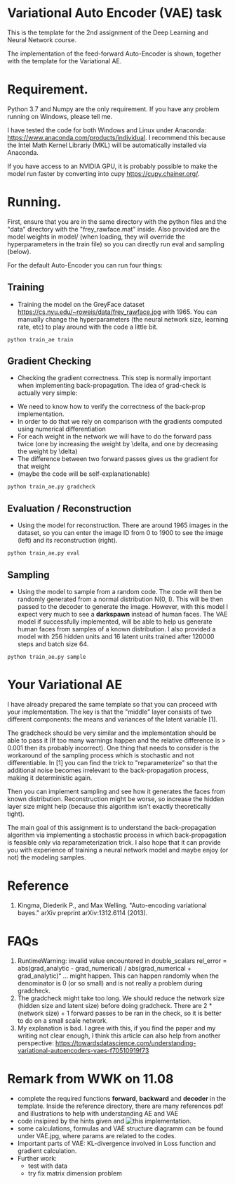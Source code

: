 # Variational Auto Encoder (VAE) task

This is the template for the 2nd assignment of the Deep Learning and Neural Network course.

The implementation of the feed-forward Auto-Encoder is shown, together with the template for the Variational AE.

# Requirement.

Python 3.7 and Numpy are the only requirement. If you have any problem running on Windows, please tell me. 

I have tested the code for both Windows and Linux under Anaconda: https://www.anaconda.com/products/individual. I recommend this because the Intel Math Kernel Librariy (MKL) will be automatically installed via Anaconda.

If you have access to an NVIDIA GPU, it is probably possible to make the model run faster by converting into cupy https://cupy.chainer.org/. 

# Running.

First, ensure that you are in the same directory with the python files and the "data" directory with the "frey_rawface.mat" inside. Also provided are the model weights in model/ (when loading, they will override the hyperparameters in the train file) so you can directly run eval and sampling (below).

For the default Auto-Encoder you can run four things:

## Training
- Training the model on the GreyFace dataset https://cs.nyu.edu/~roweis/data/frey_rawface.jpg with 1965. You can manually change the hyperparameters (the neural network size, learning rate, etc) to play around with the code a little bit.

```
python train_ae train
```

## Gradient Checking
- Checking the gradient correctness. This step is normally important when implementing back-propagation. The idea of grad-check is actually very simple:

+ We need to know how to verify the correctness of the back-prop implementation.
+ In order to do that we rely on comparison with the gradients computed using numerical differentiation
+ For each weight in the network we will have to do the forward pass twice (one by increasing the weight by \delta, and one by decreasing the weight by \delta)
+ The difference between two forward passes gives us the gradient for that weight
+ (maybe the code will be self-explanationable)

```
python train_ae.py gradcheck
```


## Evaluation / Reconstruction
- Using the model for reconstruction. There are around 1965 images in the dataset, so you can enter the image ID from 0 to 1900 to see the image (left) and its reconstruction (right).

```
python train_ae.py eval
```

## Sampling 
- Using the model to sample from a random code. The code will then be randomly generated from a normal distribution N(0, I). This will be then passed to the decoder to generate the image. However, with this model I expect very much to see a **darkspawn** instead of human faces. The VAE model if successfully implemented, will be able to help us generate human faces from samples of a known distribution. I also provided a model with 256 hidden units and 16 latent units trained after 120000 steps and batch size 64. 
 
 ```
python train_ae.py sample
```

# Your Variational AE
I have already prepared the same template so that you can proceed with your implementation. The key is that the "middle" layer consists of two different components: the means and variances of the latent variable [1].  

The gradcheck should be very similar and the implementation should be able to pass it (If too many warnings happen and the relative difference is > 0.001 then its probably incorrect). One thing that needs to consider is the workaround of the sampling process which is stochastic and not differentiable. In [1] you can find the trick to "reparameterize" so that the additional noise becomes irrelevant to the back-propagation process, making it deterministic again. 

Then you can implement sampling and see how it generates the faces from known distribution. Reconstruction might be worse, so increase the hidden layer size might help (because this algorithm isn't exactly theoretically tight). 

The main goal of this assignment is to understand the back-propagation algorithm via implementing a stochastic process in which back-propagation is feasible only via reparameterization trick. I also hope that it can provide you with experience of training a neural network model and maybe enjoy (or not) the modeling samples.

# Reference
1. Kingma, Diederik P., and Max Welling. "Auto-encoding variational bayes." arXiv preprint arXiv:1312.6114 (2013).

# FAQs

1. RuntimeWarning: invalid value encountered in double_scalars rel_error = abs(grad_analytic - grad_numerical) / abs(grad_numerical + grad_analytic)“ ... might happen. This can happen randomly when the denominator is 0 (or so small) and is not really a problem during gradcheck. 
2. The gradcheck might take too long. We should reduce the network size (hidden size and latent size) before doing gradcheck. There are 2 * (network size) + 1 forward passes to be ran in the check, so it is better to do on a small scale network.
3. My explanation is bad. I agree with this, if you find the paper and my writing not clear enough, I think this article can also help from another perspective: https://towardsdatascience.com/understanding-variational-autoencoders-vaes-f70510919f73

# Remark from WWK on 11.08
- complete the required functions __forward__, __backward__ and __decoder__ in the template. Inside the reference directory, there are many references pdf and illustrations to help with understanding AE and VAE
- code insipired by the hints given and ![this implementation](https://github.com/kwj2104/Simple-Variational-Autoencoder).
- some calculations, formulas and VAE structure diagramm can be found under VAE.jpg, where params are related to the codes.
- Important parts of VAE: KL-divergence involved in Loss function and gradient calculation.
- Further work:
  - test with data
  - try fix matrix dimension problem
